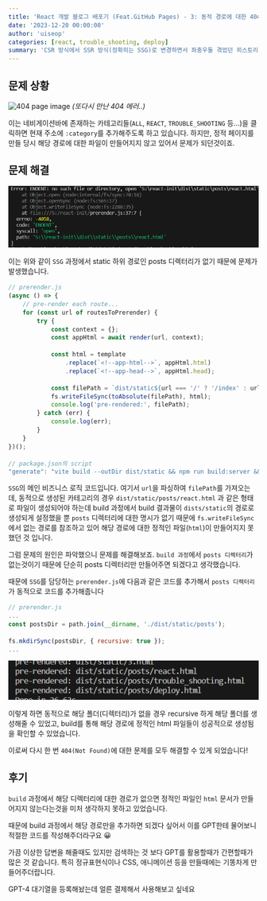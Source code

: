 ```yaml
---
title: 'React 개발 블로그 배포기 (Feat.GitHub Pages) - 3: 동적 경로에 대한 404 에러 처리'
date: '2023-12-20 00:00:00'
author: 'uiseop'
categories: [react, trouble_shooting, deploy]
summary: 'CSR 방식에서 SSR 방식(정확히는 SSG)로 변경하면서 좌충우돌 겪었던 히스토리를 정리합니다.'
---
```


## 문제 상황

![404 page image](https://blog.kakaocdn.net/dn/srbXN/btriWMqpavd/x9u9eQ0vxvSnwmJYyZaUbK/img.png)
_(또다시 만난 404 에러..)_

이는 네비게이션바에 존재하는 카테고리들(`ALL`, `REACT`, `TROUBLE_SHOOTING` 등...)을 클릭하면 현재 주소에 `:category`를 추가해주도록 하고 있습니다. 하지만, 정적 페이지를 만들 당시 해당 경로에 대한 파일이 만들어지지 않고 있어서 문제가 되던것이죠.

## 문제 해결

![디렉터리 없음 캡쳐](https://github.com/uiseop/uiseop.github.io/blob/main/src/static/images/notFound.png?raw=true)

이는 위와 같이 `SSG` 과정에서 static 하위 경로인 posts 디렉터리가 없기 때문에 문제가 발생했습니다.

```js
// prerender.js
(async () => {
	// pre-render each route...
	for (const url of routesToPrerender) {
		try {
			const context = {};
			const appHtml = await render(url, context);

			const html = template
				.replace(`<!--app-html-->`, appHtml.html)
				.replace(`<!--app-head-->`, appHtml.head);

			const filePath = `dist/static${url === '/' ? '/index' : url}.html`;
			fs.writeFileSync(toAbsolute(filePath), html);
			console.log('pre-rendered:', filePath);
		} catch (err) {
			console.log(err);
		}
	}
})();

// package.json의 script
"generate": "vite build --outDir dist/static && npm run build:server && node prerender",

```

`SSG`의 메인 비즈니스 로직 코드입니다. 여기서 `url`을 파싱하여 `filePath`를 가져오는데, 동적으로 생성된 카테고리의 경우 `dist/static/posts/react.html` 과 같은 형태로 파일이 생성되어야 하는데 build 과정에서 build 결과물이 `dists/static`의 경로로 생성되게 설정했을 뿐 `posts` 디렉터리에 대한 명시가 없기 때문에 `fs.writeFileSync`에서 없는 경로를 참조하고 있어 해당 경로에 대한 정적인 파일(`html`)이 만들어지지 못했던 것 입니다.

그럼 문제의 원인은 파악했으니 문제를 해결해보죠. `build 과정`에서 `posts 디렉터리`가 없는것이기 때문에 단순히 posts 디렉터리만 만들어주면 되겠다고 생각했습니다.

때문에 `SSG`를 담당하는 `prerender.js`에 다음과 같은 코드를 추가해서 `posts 디렉터리`가 동적으로 코드를 추가해줍니다

```js
// prerender.js
...
const postsDir = path.join(__dirname, './dist/static/posts');

fs.mkdirSync(postsDir, { recursive: true });
...
```

![build 결과 캡쳐](https://github.com/uiseop/uiseop.github.io/blob/main/src/static/images/buildResult.png?raw=true)

이렇게 하면 동적으로 해당 폴더(디렉터리)가 없을 경우 recursive 하게 해당 폴더를 생성해줄 수 있었고, build를 통해 해당 경로에 정적인 html 파일들이 성공적으로 생성됨을 확인할 수 있었습니다.

이로써 다시 한 번 `404(Not Found)`에 대한 문제를 모두 해결할 수 있게 되었습니다!

## 후기

`build` 과정에서 해당 디렉터리에 대한 경로가 없으면 정적인 파일인 `html` 문서가 만들어지지 않는다는것을 미처 생각하지 못하고 있었습니다.

때문에 build 과정에서 해당 경로만을 추가하면 되겠다 싶어서 이를 GPT한테 물어보니 적절한 코드를 작성해주더라구요 😀

가끔 이상한 답변을 해줄때도 있지만 검색하는 것 보다 GPT를 활용할때가 간편할때가 많은 것 같습니다. 특히 정규표현식이나 CSS, 애니메이션 등을 만들때에는 기똥차게 만들어주더랍니다.

GPT-4 대기열을 등록해놨는데 얼른 결제해서 사용해보고 싶네요